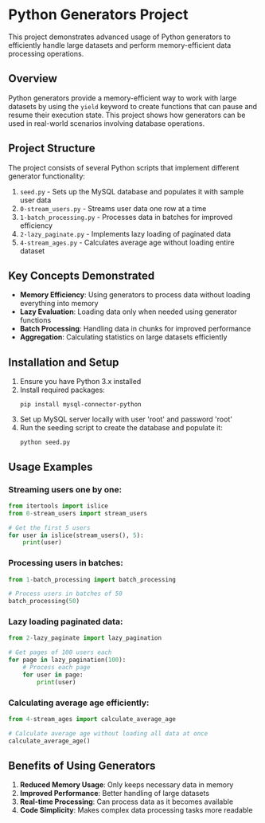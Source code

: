 # Python Generators Project

This project demonstrates advanced usage of Python generators to efficiently handle large datasets and perform memory-efficient data processing operations.

## Overview

Python generators provide a memory-efficient way to work with large datasets by using the `yield` keyword to create functions that can pause and resume their execution state. This project shows how generators can be used in real-world scenarios involving database operations.

## Project Structure

The project consists of several Python scripts that implement different generator functionality:

1. `seed.py` - Sets up the MySQL database and populates it with sample user data
2. `0-stream_users.py` - Streams user data one row at a time
3. `1-batch_processing.py` - Processes data in batches for improved efficiency
4. `2-lazy_paginate.py` - Implements lazy loading of paginated data
5. `4-stream_ages.py` - Calculates average age without loading entire dataset

## Key Concepts Demonstrated

- **Memory Efficiency**: Using generators to process data without loading everything into memory
- **Lazy Evaluation**: Loading data only when needed using generator functions
- **Batch Processing**: Handling data in chunks for improved performance
- **Aggregation**: Calculating statistics on large datasets efficiently

## Installation and Setup

1. Ensure you have Python 3.x installed
2. Install required packages:
   ```
   pip install mysql-connector-python
   ```
3. Set up MySQL server locally with user 'root' and password 'root'
4. Run the seeding script to create the database and populate it:
   ```
   python seed.py
   ```

## Usage Examples

### Streaming users one by one:
```python
from itertools import islice
from 0-stream_users import stream_users

# Get the first 5 users
for user in islice(stream_users(), 5):
    print(user)
```

### Processing users in batches:
```python
from 1-batch_processing import batch_processing

# Process users in batches of 50
batch_processing(50)
```

### Lazy loading paginated data:
```python
from 2-lazy_paginate import lazy_pagination

# Get pages of 100 users each
for page in lazy_pagination(100):
    # Process each page
    for user in page:
        print(user)
```

### Calculating average age efficiently:
```python
from 4-stream_ages import calculate_average_age

# Calculate average age without loading all data at once
calculate_average_age()
```

## Benefits of Using Generators

1. **Reduced Memory Usage**: Only keeps necessary data in memory
2. **Improved Performance**: Better handling of large datasets
3. **Real-time Processing**: Can process data as it becomes available
4. **Code Simplicity**: Makes complex data processing tasks more readable
